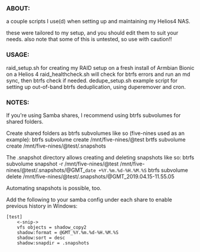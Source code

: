 ### ABOUT:
a couple scripts I use(d) when setting up and maintaining my Helios4 NAS.

these were tailored to my setup, and you should edit them to suit your needs. also note that some of this is untested, so use with caution!!

### USAGE:
raid_setup.sh for creating my RAID setup on a fresh install of Armbian Bionic on a Helios 4
raid_healthcheck.sh will check for btrfs errors and run an md sync, then btrfs check if needed.
dedupe_setup.sh example script for setting up out-of-band btrfs deduplication, using duperemover and cron.

### NOTES:
If you're using Samba shares, I recommend using btrfs subvolumes for shared folders.

Create shared folders as btrfs subvolumes like so (five-nines used as an example):
btrfs subvolume create /mnt/five-nines/@test
brtfs subvolume create /mnt/five-nines/@test/.snapshots

The .snapshot directory allows creating and deleting snapshots like so:
btrfs subvolume snapshot -r /mnt/five-nines/@test /mnt/five-nines/@test/.snapshots/@GMT_`date +%Y.%m.%d-%H.%M.%S`
btrfs subvolume delete /mnt/five-nines/@test/.snapshots/@GMT_2019.04.15-11.55.05

Automating snapshots is possible, too.

Add the following to your samba config under each share to enable previous history in Windows:

```
[test]
	<-snip->
	vfs objects = shadow_copy2
	shadow:format = @GMT_%Y.%m.%d-%H.%M.%S
	shadow:sort = desc
	shadow:snapdir = .snapshots
```
